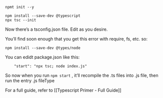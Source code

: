 
```
npmt init --y

npm install --save-dev @typescript
npx tsc --init
```

Now there’s a tsconfig.json file. Edit as you desire.

You’ll find soon enough that you get this error with require, fs, etc. so:
```
npm install --save-dev @types/node
```

You can edidt package.json like this:
```
    "start": "npx tsc; node index.js"
```


So now when you run `npm start` , it’ll recompile the .ts files into .js file, then run the entry .js fileType

For a full guide, refer to [[Typescript Primer - Full Guide]]